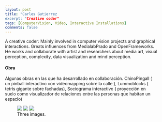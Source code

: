 ```yaml
---
layout: post
title: "Carles Gutierrez
excerpt: "Creative coder"
tags: [ComputerVision, Video, Interactive Installations]
comments: false
---
```


A creative coder: Mainly involved in computer vision projects and graphical interactions. Greats influences from MedialabPrado and OpenFrameworks. He works and collaborate with artist and researchers about media art, visual perception, complexity, data visualization and mind perception.

#### Obra

Algunas obras en las que ha desarrollado en collaboración. ChinoPingall ( un pinball interactivo con videomapping sobre la calle ), Lummoblocks ( tetris gigante sobre fachadas), Sociograma interactivo ( proyección en suelo como visualizador de relaciones entre las personas que habitan un espacio)

<figure class="third">
	<img src="https://farm8.staticflickr.com/7548/16330507045_db4dbaef1b_z.jpg">
	<img src="https://farm9.staticflickr.com/8677/15412680174_af9c97a2a2_z.jpg">
	<img src="https://farm8.staticflickr.com/7564/16142865578_1f47f9deba_z.jpg">
	<figcaption>Three images.</figcaption>
</figure>

